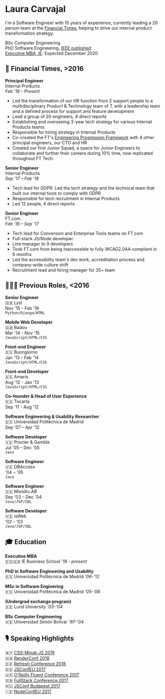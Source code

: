 # Laura Carvajal
I'm a Software Engineer with 15 years of experience, currently leading a 20 person team at the [Financial Times](https://www.ft.com), helping to drive our internal product transformation strategy.

BSc Computer Engineering\
PhD Software Engineering, [IEEE published](https://ieeexplore.ieee.org/author/37086623000)\
[Executive MBA, IE](https://www.ie.edu/business-school/programs/mba/executive-mba-en/). Expected December 2020

## 📰 Financial Times, >2016

**Principal Engineer**\
Internal Products\
*Feb '18 – Present*

- Led the transformation of our HR function from 2 support people to a multidisciplinary Product & Technology team of 7, with a leadership team and a defined process for support and feature development
- Lead a group of 20 engineers, 8 direct reports
- Establishing and overseeing 3-year tech strategy for various Internal Products teams
- Responsible for hiring strategy in Internal Products
- Co-created the FT's [Engineering Progression Framework](https://engineering-progression.ft.com/) with 4 other principal engineers, our CTO and HR
- Created our first Junior Squad, a space for Junior Engineers to collaborate and further their careers during 10% time, now replicated throughout FT Tech.

**Senior Engineer**\
Internal Products\
*Sep '17 – Feb '18*

- Tech lead for GDPR: Led the tech strategy and the technical team that built our internal tools to comply with GDPR
- Responsible for tech recruitment in Internal Products
- Led 12 people, 4 direct reports

**Senior Engineer**\
FT.com\
*Feb '16 – Sep '17*
- Tech lead for Conversion and Enterprise Tools teams on FT.com
- Full-stack JS/Node developer
- Line manager to 9 developers
- Took FT.com from being inaccessible to fully WCAG2.0AA compliant in 6 months
- Led the accessibility team's dev work, accreditation process and company-wide culture shift
- Recruitment lead and hiring manager for 35+ team

## 👩🏻‍💻 Previous Roles, <2016

**Senior Engineer**\
🇬🇧 Lyst\
Nov '15 - Feb '16\
`Python/Django/HTML`

**Mobile Web Developer**\
🇬🇧 Badoo\
Mar '14 - Nov '15\
`JavaScript/HTML/CSS`

**Front-end Engineer**\
🇪🇸 Buongiorno\
Jan '13 – Feb '14\
`JavaScript/HTML/CSS`

**Front-end Developer**\
🇪🇸 Amaris\
Aug '12 - Jan '13\
`JavaScript/HTML/CSS`

**Co-founder & Head of User Experience**\
🇪🇸 Tocarta\
Sep '11 - Aug '12

**Software Engineering & Usability Researcher**\
🇪🇸 Universidad Politécnica de Madrid\
Sep '07 – Apr '12

**Software Developer**\
🇻🇪 Procter & Gamble\
Jul '05 – Dec '05\
`Java`

**Software Engineer**\
🇻🇪 DBAccess\
'04 – '05\
`Java`

**Software Engineer**\
🇸🇪 Mondru AB\
Sep '03 – Dec '04\
`Java/JSP/SQL`

**Software Developer**\
🇻🇪 isWeb\
'02 - '03\
`Java/JSP/SQL`

## 🎓 Education

**Executive MBA**  
🇪🇸🇬🇧 IE Business School *'19 - present*

**PhD in Software Engineering and Usability**  
🇪🇸 Universidad Politécnica de Madrid *'06-'12*

**MSc in Software Enginering**  
🇪🇸 Universidad Politécnica de Madrid *'05-'06*

**(Undergrad exchange program)**  
🇸🇪 Lund University *'03-'04*

**BSc Computer Engineering**  
🇻🇪 Universidad Simón Bolívar *'97-'04*

## 🎙️ Speaking Highlights 
🇧🇾 [CSS-Minsk-JS 2019](https://css-minsk-js.by/speaker/laura-carvajal)\
🇬🇧 [RenderConf 2018](https://2018.render-conf.com/talks)\
🇪🇪 [Refresh Conference 2018](http://refresh.rocks/laura-carvajal)\
🇩🇪 [JSConfEU 2017](https://2017.jsconf.eu/speakers/laura-carvajal-yes-your-site-too-can-and-should-be-accessible-lessons-learned-from-building-ftcom.html)\
🇺🇸 [O'Reilly Fluent Conference 2017](https://conferences.oreilly.com/fluent/fl-ca-2017/public/schedule/detail/58272)\
🇬🇧 [FullStack Conference 2017](https://webcache.googleusercontent.com/search?q=cache:vSkD1LE1figJ:https://skillsmatter.com/skillscasts/10165-yes-your-site-can-be-accessible-lessons-learned-in-building-ft-com+&cd=1&hl=en&ct=clnk&gl=uk)\
🇭🇺 [JSConf Budapest 2017](http://2017.jsconfbp.com/speakers/laura-carvajal/)\
🇮🇪 [NodeConfEU 2017](https://www.youtube.com/playlist?list=PL0CdgOSSGlBaxNkrUIHrhd1f3ch45f66_)
